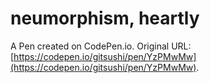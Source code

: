 # neumorphism, heartly

A Pen created on CodePen.io. Original URL: [https://codepen.io/gitsushi/pen/YzPMwMw](https://codepen.io/gitsushi/pen/YzPMwMw).

